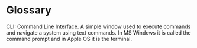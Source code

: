 # Glossary




CLI: Command Line Interface. A simple window used to execute commands and navigate a system using text commands. In MS Windows it is called the command prompt and in Apple OS it is the terminal.

